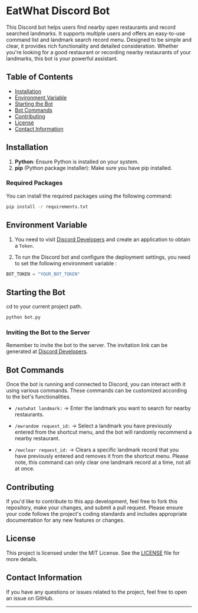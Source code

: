 # EatWhat Discord Bot

This Discord bot helps users find nearby open restaurants and record searched landmarks. It supports multiple users and
offers an easy-to-use command list and landmark search record menu. Designed to be simple and clear, it provides rich
functionality and detailed consideration. Whether you're looking for a good restaurant or recording nearby restaurants
of your landmarks, this bot is your powerful assistant.

## Table of Contents

- [Installation](#installation)
- [Environment Variable](#environment-variable)
- [Starting the Bot](#starting-the-bot)
- [Bot Commands](#bot-commands)
- [Contributing](#contributing)
- [License](#license)
- [Contact Information](#contact-information)

## Installation

1. **Python**: Ensure Python is installed on your system.
2. **pip** (Python package installer): Make sure you have pip installed.

### Required Packages

You can install the required packages using the following command:

```bash
pip install -r requirements.txt
```

## Environment Variable

1. You need to visit [Discord Developers](https://discord.com/developers/applications) and create an application to
   obtain a `Token`.

2. To run the Discord bot and configure the deployment settings, you need to set the following environment variable :

```python
BOT_TOKEN = "YOUR_BOT_TOKEN"
```

## Starting the Bot

cd to your current project path.

```bash
python bot.py
```

### Inviting the Bot to the Server

Remember to invite the bot to the server. The invitation link can be generated
at [Discord Developers](https://discord.com/developers/applications).

## Bot Commands

Once the bot is running and connected to Discord, you can interact with it using various commands. These commands can be
customized according to the bot's functionalities.

- `/eatwhat landmark:` -> Enter the landmark you want to search for nearby restaurants.

- `/ewrandom request_id:` -> Select a landmark you have previously entered from the shortcut menu, and the bot will
  randomly recommend a nearby restaurant.

- `/ewclear request_id:` ->  Clears a specific landmark record that you have previously entered and removes it from the
  shortcut menu. Please note, this command can only clear one landmark record at a time, not all at once.

## Contributing

If you'd like to contribute to this app development, feel free to fork this repository, make your changes, and submit a
pull request. Please ensure your code follows the project's coding standards and includes appropriate documentation for
any new features or changes.

## License

This project is licensed under the MIT License. See the [LICENSE](LICENSE) file for more details.

## Contact Information

If you have any questions or issues related to the project, feel free to open an issue on GitHub.

---
